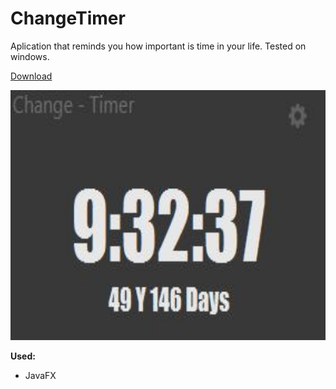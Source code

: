 # ChangeTimer

Aplication that reminds you how important is time in your life.
Tested on windows.


<a href="https://github.com/RobertJaskowski/ChangeTimer/raw/master/out/artifacts/ChangeTimer/ChangeTimer.jar">Download</a>

<img src="out/artifacts/changetimer/changetimer.png" height="400px">


<b>Used:</b>
<ul>
  <li>JavaFX</li>
</ul>
